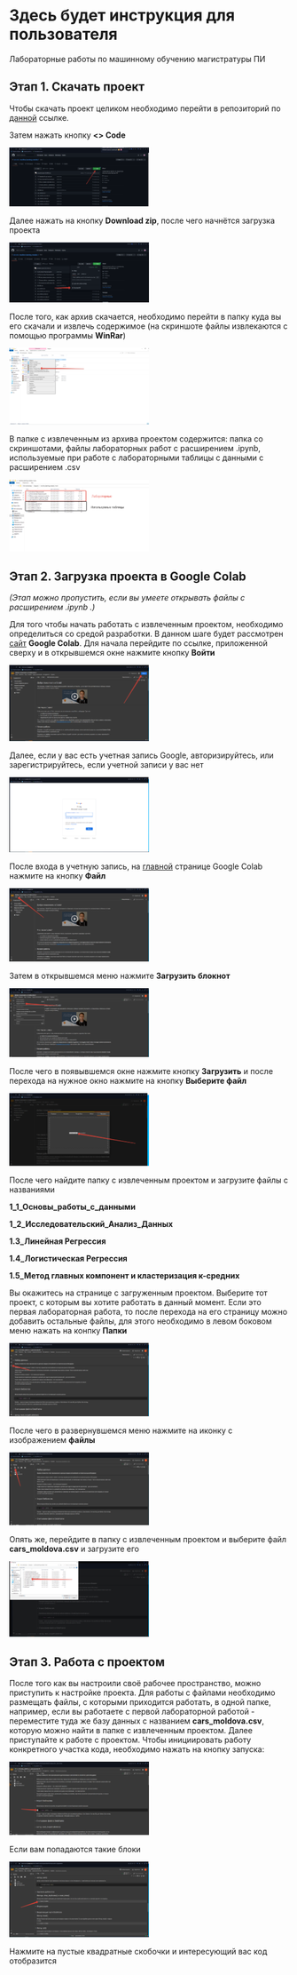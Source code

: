 # Здесь будет инструкция для пользователя
Лабораторные работы по машинному обучению магистратуры ПИ
## Этап 1. Скачать проект
Чтобы скачать проект целиком необходимо перейти в репозиторий по [данной](https://github.com/sirrorist/machine_learning_module_1) ссылке.

Затем нажать кнопку **<> Code**

<p align="left">
    <img src="https://github.com/sirrorist/machine_learning_module_1/blob/main/img/screen1.png?raw=true" alt="screen1.png" width="50%" height="50%" />
</p>

Далее нажать на кнопку **Download zip**, после чего начнётся загрузка проекта

<p align="left">
    <img src="https://github.com/sirrorist/machine_learning_module_1/blob/main/img/screen2.png?raw=true" alt="screen2.png" width="50%" height="50%" />
</p>

После того, как архив скачается, необходимо перейти в папку куда вы его скачали и извлечь содержимое (на скриншоте файлы извлекаются с помощью программы **WinRar**)

<p align="left">
    <img src="https://github.com/sirrorist/machine_learning_module_1/blob/main/img/screen3.png?raw=true" alt="screen3.png" width="50%" height="50%" />
</p>

В папке с извлеченным из архива проектом содержится: папка со скриншотами, файлы лабораторных работ с расширением .ipynb, используемые при работе с лабораторными таблицы с данными с расширением .csv

<p align="left">
    <img src="https://github.com/sirrorist/machine_learning_module_1/blob/main/img/screen4.png?raw=true" alt="screen4.png" width="50%" height="50%" />
</p>

## Этап 2. Загрузка проекта в Google Colab
*(Этап можно пропустить, если вы умеете открывать файлы с расширением .ipynb .)*

Для того чтобы начать работать с извлеченным проектом, необходимо определиться со средой разработки. В данном шаге будет рассмотрен [сайт](https://colab.research.google.com) **Google Colab**. Для начала перейдите по ссылке, приложенной сверху и в открывшемся окне нажмите кнопку **Войти**

<p align="left">
    <img src="https://github.com/sirrorist/machine_learning_module_1/blob/main/img/screen5.png?raw=true" alt="screen5.png" width="50%" height="50%" />
</p>

Далее, если у вас есть учетная запись Google, авторизируйтесь, или зарегистрируйтесь, если учетной записи у вас нет

<p align="left">
    <img src="https://github.com/sirrorist/machine_learning_module_1/blob/main/img/screen6.png?raw=true" alt="screen6.png" width="50%" height="50%" />
</p>

После входа в учетную запись, на [главной](https://colab.research.google.com/) странице Google Colab нажмите на кнопку **Файл**

<p align="left">
    <img src="https://github.com/sirrorist/machine_learning_module_1/blob/main/img/screen7.png?raw=true" alt="screen7.png" width="50%" height="50%" />
</p>

Затем в открывшемся меню нажмите **Загрузить блокнот**

<p align="left">
    <img src="https://github.com/sirrorist/machine_learning_module_1/blob/main/img/screen8.png?raw=true" alt="screen8.png" width="50%" height="50%" />
</p>

После чего в появывшемся окне нажмите кнопку **Загрузить** и после перехода на нужное окно нажмите на кнопку **Выберите файл**

<p align="left">
    <img src="https://github.com/sirrorist/machine_learning_module_1/blob/main/img/screen9.png?raw=true" alt="screen9.png" width="50%" height="50%" />
</p>

После чего найдите папку с извлеченным проектом и загрузите файлы с названиями

**1_1_Основы_работы_с_данными**

**1_2_Исследовательский_Анализ_Данных** 

**1.3_Линейная Регрессия** 

**1.4_Логистическая Регрессия** 

**1.5_Метод главных компонент и кластеризация к-средних**

Вы окажитесь на странице с загруженным проектом. Выберите тот проект, с которым вы хотите работать в данный момент. Если это первая лабораторная работа, то после перехода на его страницу можно добавить остальные файлы, для этого необходимо в левом боковом меню нажать на конпку **Папки**

<p align="left">
    <img src="https://github.com/sirrorist/machine_learning_module_1/blob/main/img/screen10.png?raw=true" alt="screen10.png" width="50%" height="50%" />
</p>

После чего в развернувшемся меню нажмите на иконку с изображением **файлы**

<p align="left">
    <img src="https://github.com/sirrorist/machine_learning_module_1/blob/main/img/screen11.png?raw=true" alt="screen11.png" width="50%" height="50%" />
</p>

Опять же, перейдите в папку с извлеченным проектом и выберите файл **cars_moldova.csv** и загрузите его

<p align="left">
    <img src="https://github.com/sirrorist/machine_learning_module_1/blob/main/img/screen13.png?raw=true" alt="screen13.png" width="50%" height="50%" />
</p>

## Этап 3. Работа с проектом

После того как вы настроили своё рабочее пространство, можно приступить к настройке проекта. Для работы с файлами необходимо размещать файлы, с которыми приходится работать, в одной папке, например, если вы работаете с первой лабораторной работой - переместите туда же базу данных с названием **cars_moldova.csv**, которую можно найти в папке с извлеченным проектом. Далее приступайте к работе с проектом. Чтобы инициировать работу конкретного участка кода, необходимо нажать на кнопку запуска:

<p align="left">
    <img src="https://github.com/sirrorist/machine_learning_module_1/blob/main/img/screen14.png?raw=true" alt="screen14.png" width="50%" height="50%" />
</p>

Если вам попадаются такие блоки

<p align="left">
    <img src="https://github.com/sirrorist/machine_learning_module_1/blob/main/img/screen15.png?raw=true" alt="screen15.png" width="50%" height="50%" />
</p>

Нажмите на пустые квадратные скобочки и интересующий вас код отобразится